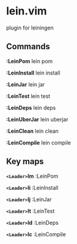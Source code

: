 # lein.vim
plugin for leiningen

## Commands
**:LeinPom**
  lein pom

**:LeinInstall**
  lein install

**:LeinJar**
  lein jar

**:LeinTest**
  lein test
  
**:LeinDeps**
  lein deps

**:LeinUberJar**
  lein uberjar
  
**:LeinClean**
  lein clean

**:LeinCompile**
  lein compile

## Key maps
**`<Leader>`lm**
  :LeinPom
  
**`<Leader>`li**
  :LeinInstall

**`<Leader>`lj**
  :LeinJar

**`<Leader>`lt**
  :LeinTest

**`<Leader>`ld**
  :LeinDeps

**`<Leader>`lc**
  :LeinCompile
